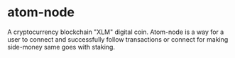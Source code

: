 # atom-node
A cryptocurrency blockchain "XLM" digital coin. Atom-node is a way for a user to connect and successfully follow transactions or connect for making side-money same goes with staking.
